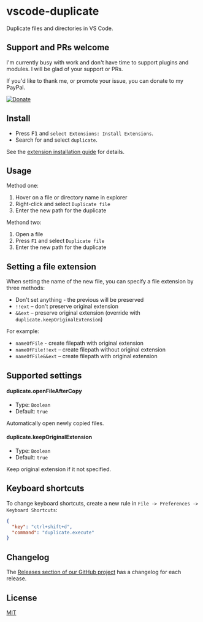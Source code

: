 # vscode-duplicate

Duplicate files and directories in VS Code.

## Support and PRs welcome

I'm currently busy with work and don't have time to support plugins and modules. I will be glad of your support or PRs.

If you'd like to thank me, or promote your issue, you can donate to my PayPal.

[![Donate](https://img.shields.io/badge/Donate-PayPal-green.svg)](https://paypal.me/mrmlnc)

## Install

  * Press <kbd>F1</kbd> and `select Extensions: Install Extensions`.
  * Search for and select `duplicate`.

See the [extension installation guide](https://code.visualstudio.com/docs/editor/extension-gallery) for details.

## Usage

Method one:

  1. Hover on a file or directory name in explorer
  2. Right-click and select `Duplicate file`
  3. Enter the new path for the duplicate

Methond two:

  1. Open a file
  2. Press `F1` and select `Duplicate file`
  3. Enter the new path for the duplicate

## Setting a file extension

When setting the name of the new file, you can specify a file extension by three methods:

  * Don't set anything - the previous will be preserved
  * `!!ext` – don't preserve original extension
  * `&&ext` – preserve original extension (override with `duplicate.keepOriginalExtension`)

For example:

  * `nameOfFile` - create filepath with original extension
  * `nameOfFile!!ext` – create filepath without original extension
  * `nameOfFile&&ext` – create filepath with original extension

## Supported settings

#### duplicate.openFileAfterCopy

  * Type: `Boolean`
  * Default: `true`

Automatically open newly copied files.

#### duplicate.keepOriginalExtension

  * Type: `Boolean`
  * Default: `true`

Keep original extension if it not specified.

## Keyboard shortcuts

To change keyboard shortcuts, create a new rule in `File -> Preferences -> Keyboard Shortcuts`:

```json
{
  "key": "ctrl+shift+d",
  "command": "duplicate.execute"
}
```

## Changelog

The [Releases section of our GitHub project](https://github.com/mrmlnc/vscode-duplicate/releases) has a changelog for each release.

## License

[MIT](https://github.com/mrmlnc/vscode-duplicate/blob/master/LICENSE)

